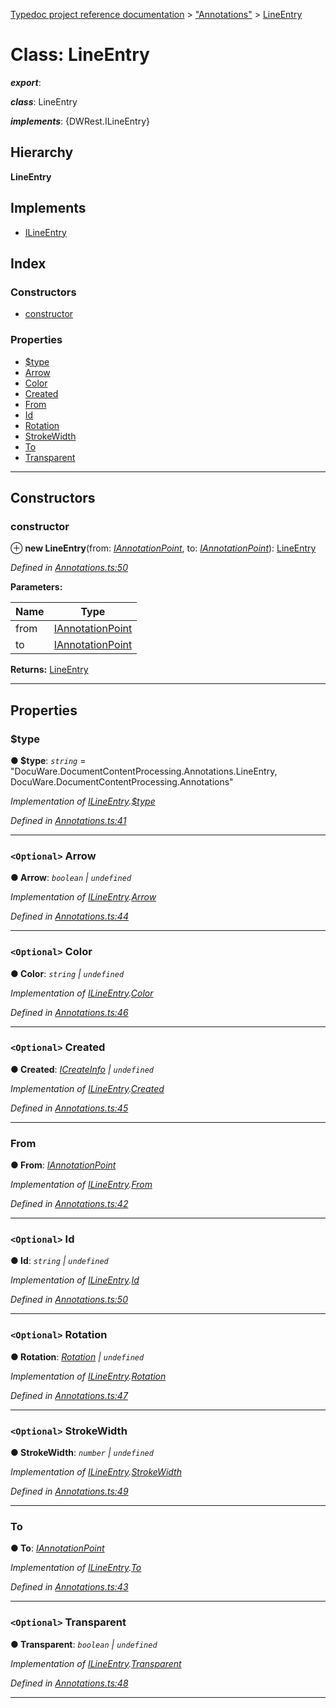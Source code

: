 [Typedoc project reference documentation](../README.md) > ["Annotations"](../modules/_annotations_.md) > [LineEntry](../classes/_annotations_.lineentry.md)

# Class: LineEntry

*__export__*: 

*__class__*: LineEntry

*__implements__*: {DWRest.ILineEntry}

## Hierarchy

**LineEntry**

## Implements

* [ILineEntry](../interfaces/_types_dw_rest_d_.dwrest.ilineentry.md)

## Index

### Constructors

* [constructor](_annotations_.lineentry.md#constructor)

### Properties

* [$type](_annotations_.lineentry.md#_type)
* [Arrow](_annotations_.lineentry.md#arrow)
* [Color](_annotations_.lineentry.md#color)
* [Created](_annotations_.lineentry.md#created)
* [From](_annotations_.lineentry.md#from)
* [Id](_annotations_.lineentry.md#id)
* [Rotation](_annotations_.lineentry.md#rotation)
* [StrokeWidth](_annotations_.lineentry.md#strokewidth)
* [To](_annotations_.lineentry.md#to)
* [Transparent](_annotations_.lineentry.md#transparent)

---

## Constructors

<a id="constructor"></a>

###  constructor

⊕ **new LineEntry**(from: *[IAnnotationPoint](../interfaces/_types_dw_rest_d_.dwrest.iannotationpoint.md)*, to: *[IAnnotationPoint](../interfaces/_types_dw_rest_d_.dwrest.iannotationpoint.md)*): [LineEntry](_annotations_.lineentry.md)

*Defined in [Annotations.ts:50](https://github.com/DocuWare/REST-Sample-TS/blob/22cf36b/src/Annotations.ts#L50)*

**Parameters:**

| Name | Type |
| ------ | ------ |
| from | [IAnnotationPoint](../interfaces/_types_dw_rest_d_.dwrest.iannotationpoint.md) |
| to | [IAnnotationPoint](../interfaces/_types_dw_rest_d_.dwrest.iannotationpoint.md) |

**Returns:** [LineEntry](_annotations_.lineentry.md)

___

## Properties

<a id="_type"></a>

###  $type

**● $type**: *`string`* = "DocuWare.DocumentContentProcessing.Annotations.LineEntry, DocuWare.DocumentContentProcessing.Annotations"

*Implementation of [ILineEntry](../interfaces/_types_dw_rest_d_.dwrest.ilineentry.md).[$type](../interfaces/_types_dw_rest_d_.dwrest.ilineentry.md#_type)*

*Defined in [Annotations.ts:41](https://github.com/DocuWare/REST-Sample-TS/blob/22cf36b/src/Annotations.ts#L41)*

___
<a id="arrow"></a>

### `<Optional>` Arrow

**● Arrow**: *`boolean` \| `undefined`*

*Implementation of [ILineEntry](../interfaces/_types_dw_rest_d_.dwrest.ilineentry.md).[Arrow](../interfaces/_types_dw_rest_d_.dwrest.ilineentry.md#arrow)*

*Defined in [Annotations.ts:44](https://github.com/DocuWare/REST-Sample-TS/blob/22cf36b/src/Annotations.ts#L44)*

___
<a id="color"></a>

### `<Optional>` Color

**● Color**: *`string` \| `undefined`*

*Implementation of [ILineEntry](../interfaces/_types_dw_rest_d_.dwrest.ilineentry.md).[Color](../interfaces/_types_dw_rest_d_.dwrest.ilineentry.md#color)*

*Defined in [Annotations.ts:46](https://github.com/DocuWare/REST-Sample-TS/blob/22cf36b/src/Annotations.ts#L46)*

___
<a id="created"></a>

### `<Optional>` Created

**● Created**: *[ICreateInfo](../interfaces/_types_dw_rest_d_.dwrest.icreateinfo.md) \| `undefined`*

*Implementation of [ILineEntry](../interfaces/_types_dw_rest_d_.dwrest.ilineentry.md).[Created](../interfaces/_types_dw_rest_d_.dwrest.ilineentry.md#created)*

*Defined in [Annotations.ts:45](https://github.com/DocuWare/REST-Sample-TS/blob/22cf36b/src/Annotations.ts#L45)*

___
<a id="from"></a>

###  From

**● From**: *[IAnnotationPoint](../interfaces/_types_dw_rest_d_.dwrest.iannotationpoint.md)*

*Implementation of [ILineEntry](../interfaces/_types_dw_rest_d_.dwrest.ilineentry.md).[From](../interfaces/_types_dw_rest_d_.dwrest.ilineentry.md#from)*

*Defined in [Annotations.ts:42](https://github.com/DocuWare/REST-Sample-TS/blob/22cf36b/src/Annotations.ts#L42)*

___
<a id="id"></a>

### `<Optional>` Id

**● Id**: *`string` \| `undefined`*

*Implementation of [ILineEntry](../interfaces/_types_dw_rest_d_.dwrest.ilineentry.md).[Id](../interfaces/_types_dw_rest_d_.dwrest.ilineentry.md#id)*

*Defined in [Annotations.ts:50](https://github.com/DocuWare/REST-Sample-TS/blob/22cf36b/src/Annotations.ts#L50)*

___
<a id="rotation"></a>

### `<Optional>` Rotation

**● Rotation**: *[Rotation](../enums/_types_dw_rest_d_.dwrest.rotation.md) \| `undefined`*

*Implementation of [ILineEntry](../interfaces/_types_dw_rest_d_.dwrest.ilineentry.md).[Rotation](../interfaces/_types_dw_rest_d_.dwrest.ilineentry.md#rotation)*

*Defined in [Annotations.ts:47](https://github.com/DocuWare/REST-Sample-TS/blob/22cf36b/src/Annotations.ts#L47)*

___
<a id="strokewidth"></a>

### `<Optional>` StrokeWidth

**● StrokeWidth**: *`number` \| `undefined`*

*Implementation of [ILineEntry](../interfaces/_types_dw_rest_d_.dwrest.ilineentry.md).[StrokeWidth](../interfaces/_types_dw_rest_d_.dwrest.ilineentry.md#strokewidth)*

*Defined in [Annotations.ts:49](https://github.com/DocuWare/REST-Sample-TS/blob/22cf36b/src/Annotations.ts#L49)*

___
<a id="to"></a>

###  To

**● To**: *[IAnnotationPoint](../interfaces/_types_dw_rest_d_.dwrest.iannotationpoint.md)*

*Implementation of [ILineEntry](../interfaces/_types_dw_rest_d_.dwrest.ilineentry.md).[To](../interfaces/_types_dw_rest_d_.dwrest.ilineentry.md#to)*

*Defined in [Annotations.ts:43](https://github.com/DocuWare/REST-Sample-TS/blob/22cf36b/src/Annotations.ts#L43)*

___
<a id="transparent"></a>

### `<Optional>` Transparent

**● Transparent**: *`boolean` \| `undefined`*

*Implementation of [ILineEntry](../interfaces/_types_dw_rest_d_.dwrest.ilineentry.md).[Transparent](../interfaces/_types_dw_rest_d_.dwrest.ilineentry.md#transparent)*

*Defined in [Annotations.ts:48](https://github.com/DocuWare/REST-Sample-TS/blob/22cf36b/src/Annotations.ts#L48)*

___

